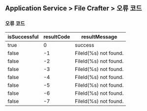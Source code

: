 ## Application Service > File Crafter > 오류 코드

### 오류 코드

| isSuccessful | resultCode | resultMessage          |
|--------------|------------|------------------------|
| true         | 0          | success                |
| false | -1         | FileId(%s) not found.  |
| false | -2         | FileId(%s) not found.  |
| false | -3         | FileId(%s) not found.  |
| false | -4         | FileId(%s) not found.  |
| false | -5         | FileId(%s) not found.  |
| false | -6         | FileId(%s) not found.  |
| false | -7         | FileId(%s) not found.  |
